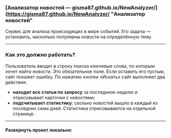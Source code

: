 ### [Анализатор новостей — gisma87.github.io/NewAnalyzer/](https://gisma87.github.io/NewAnalyzer/ "Анализатор новостей"
Сервис для анализа происходящих в мире событий. Его задача — установить, насколько популярны новости на определённую тему.
*****
### Как это должно работать?
Пользователь вводит в строку поиска ключевые слова, по которым хочет найти новости. Это обязательное поле. 
Если оставить его пустым, сайт покажет ошибку.
По нажатию кнопки «Искать» сайт выполняет два действия:
- **находит все статьи по запросу** за последнюю неделю и отрисовывает карточки с новостями;
- **подсчитывает статистику**: сколько новостей вышло в каждый из последних семи дней. Статистика отрисовывается на отдельной странице.
*****
#### Развернуть проект локально:

